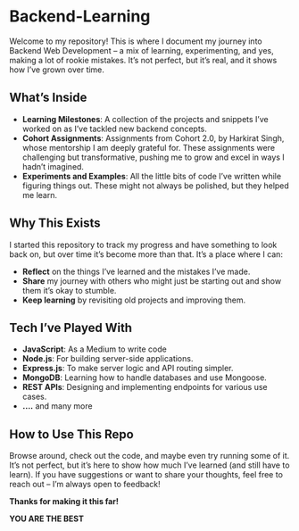 # Backend-Learning

Welcome to my repository! This is where I document my journey into Backend Web Development – a mix of learning, experimenting, and yes, making a lot of rookie mistakes. It’s not perfect, but it’s real, and it shows how I’ve grown over time.

## What’s Inside
- **Learning Milestones**: A collection of the projects and snippets I’ve worked on as I’ve tackled new backend concepts.
- **Cohort Assignments**:  Assignments from Cohort 2.0, by Harkirat Singh, whose mentorship I am deeply grateful for. These assignments were challenging but transformative, pushing me to grow and excel in ways I hadn’t imagined.
- **Experiments and Examples**: All the little bits of code I’ve written while figuring things out. These might not always be polished, but they helped me learn.

## Why This Exists
I started this repository to track my progress and have something to look back on, but over time it’s become more than that. It’s a place where I can:
- **Reflect** on the things I’ve learned and the mistakes I’ve made.
- **Share** my journey with others who might just be starting out and show them it’s okay to stumble.
- **Keep learning** by revisiting old projects and improving them.

## Tech I’ve Played With
- **JavaScript**: As a Medium to write code
- **Node.js**: For building server-side applications.
- **Express.js**: To make server logic and API routing simpler.
- **MongoDB**: Learning how to handle databases and use Mongoose.
- **REST APIs**: Designing and implementing endpoints for various use cases.
- **....** and many more

## How to Use This Repo
Browse around, check out the code, and maybe even try running some of it. It’s not perfect, but it’s here to show how much I’ve learned (and still have to learn). If you have suggestions or want to share your thoughts, feel free to reach out – I’m always open to feedback!

**Thanks for making it this far!**

**YOU ARE THE BEST**